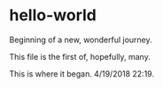 # hello-world
Beginning of a new, wonderful journey.

This file is the first of, hopefully, many. 

This is where it began. 4/19/2018 22:19.
